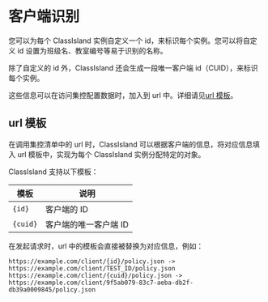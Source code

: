 # 客户端识别

您可以为每个 ClassIsland 实例自定义一个 id，来标识每个实例。您可以将自定义 id 设置为班级名、教室编号等易于识别的名称。

除了自定义的 id 外，ClassIsland 还会生成一段唯一客户端 id（CUID），来标识每个实例。

这些信息可以在访问集控配置数据时，加入到 url 中。详细请见[url 模板](configure.md#url-template)。

<a id="url-template"></a>

## url 模板

在调用集控清单中的 url 时，ClassIsland 可以根据客户端的信息，将对应信息填入 url 模板中，实现为每个 ClassIsland 实例分配特定的对象。

ClassIsland 支持以下模板：

| 模板 | 说明 |
| -- | -- |
| `{id}` | 客户端的 ID |
| `{cuid}` | 客户端的唯一客户端 ID |

在发起请求时，url 中的模板会直接被替换为对应信息，例如：

``` plaintext
https://example.com/client/{id}/policy.json -> https://example.com/client/TEST_ID/policy.json
https://example.com/client/{cuid}/policy.json -> https://example.com/client/9f5ab079-83c7-aeba-db2f-db39a0009845/policy.json
```
